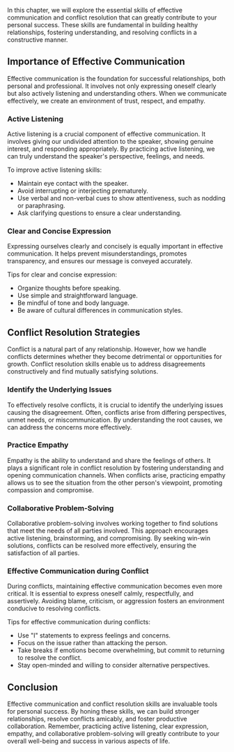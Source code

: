 
In this chapter, we will explore the essential skills of effective communication and conflict resolution that can greatly contribute to your personal success. These skills are fundamental in building healthy relationships, fostering understanding, and resolving conflicts in a constructive manner.

Importance of Effective Communication
-------------------------------------

Effective communication is the foundation for successful relationships, both personal and professional. It involves not only expressing oneself clearly but also actively listening and understanding others. When we communicate effectively, we create an environment of trust, respect, and empathy.

### Active Listening

Active listening is a crucial component of effective communication. It involves giving our undivided attention to the speaker, showing genuine interest, and responding appropriately. By practicing active listening, we can truly understand the speaker's perspective, feelings, and needs.

To improve active listening skills:

* Maintain eye contact with the speaker.
* Avoid interrupting or interjecting prematurely.
* Use verbal and non-verbal cues to show attentiveness, such as nodding or paraphrasing.
* Ask clarifying questions to ensure a clear understanding.

### Clear and Concise Expression

Expressing ourselves clearly and concisely is equally important in effective communication. It helps prevent misunderstandings, promotes transparency, and ensures our message is conveyed accurately.

Tips for clear and concise expression:

* Organize thoughts before speaking.
* Use simple and straightforward language.
* Be mindful of tone and body language.
* Be aware of cultural differences in communication styles.

Conflict Resolution Strategies
------------------------------

Conflict is a natural part of any relationship. However, how we handle conflicts determines whether they become detrimental or opportunities for growth. Conflict resolution skills enable us to address disagreements constructively and find mutually satisfying solutions.

### Identify the Underlying Issues

To effectively resolve conflicts, it is crucial to identify the underlying issues causing the disagreement. Often, conflicts arise from differing perspectives, unmet needs, or miscommunication. By understanding the root causes, we can address the concerns more effectively.

### Practice Empathy

Empathy is the ability to understand and share the feelings of others. It plays a significant role in conflict resolution by fostering understanding and opening communication channels. When conflicts arise, practicing empathy allows us to see the situation from the other person's viewpoint, promoting compassion and compromise.

### Collaborative Problem-Solving

Collaborative problem-solving involves working together to find solutions that meet the needs of all parties involved. This approach encourages active listening, brainstorming, and compromising. By seeking win-win solutions, conflicts can be resolved more effectively, ensuring the satisfaction of all parties.

### Effective Communication during Conflict

During conflicts, maintaining effective communication becomes even more critical. It is essential to express oneself calmly, respectfully, and assertively. Avoiding blame, criticism, or aggression fosters an environment conducive to resolving conflicts.

Tips for effective communication during conflicts:

* Use "I" statements to express feelings and concerns.
* Focus on the issue rather than attacking the person.
* Take breaks if emotions become overwhelming, but commit to returning to resolve the conflict.
* Stay open-minded and willing to consider alternative perspectives.

Conclusion
----------

Effective communication and conflict resolution skills are invaluable tools for personal success. By honing these skills, we can build stronger relationships, resolve conflicts amicably, and foster productive collaboration. Remember, practicing active listening, clear expression, empathy, and collaborative problem-solving will greatly contribute to your overall well-being and success in various aspects of life.
